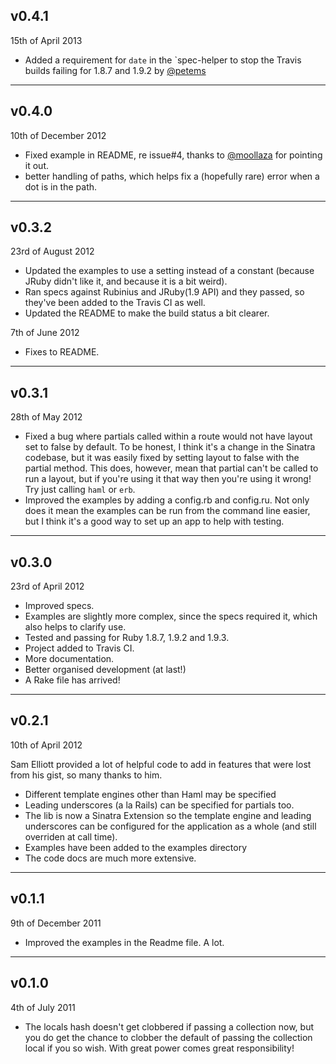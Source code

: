 ## v0.4.1 ##

15th of April 2013

* Added a requirement for `date` in the `spec-helper to stop the Travis builds failing for 1.8.7 and 1.9.2 by [@petems](https://github.com/petems)

----

## v0.4.0 ##

10th of December 2012

* Fixed example in README, re issue#4, thanks to [@moollaza](https://github.com/moollaza) for pointing it out.
* better handling of paths, which helps fix a (hopefully rare) error when a dot is in the path.

----


## v0.3.2 ##

23rd of August 2012

* Updated the examples to use a setting instead of a constant (because JRuby didn't like it, and because it is a bit weird).
* Ran specs against Rubinius and JRuby(1.9 API) and they passed, so they've been added to the Travis CI as well.
* Updated the README to make the build status a bit clearer.

7th of June 2012

* Fixes to README.

----


## v0.3.1 ##

28th of May 2012

* Fixed a bug where partials called within a route would not have layout set to false by default. To be honest, I think it's a change in the Sinatra codebase, but it was easily fixed by setting layout to false with the partial method. This does, however, mean that partial can't be called to run a layout, but if you're using it that way then you're using it wrong! Try just calling `haml` or `erb`.
* Improved the examples by adding a config.rb and config.ru. Not only does it mean the examples can be run from the command line easier, but I think it's a good way to set up an app to help with testing.

----


## v0.3.0 ##

23rd of April 2012

* Improved specs.
* Examples are slightly more complex, since the specs required it, which also helps to clarify use.
* Tested and passing for Ruby 1.8.7, 1.9.2 and 1.9.3.
* Project added to Travis CI.
* More documentation.
* Better organised development (at last!)
* A Rake file has arrived!

----


## v0.2.1 ##

10th of April 2012

Sam Elliott provided a lot of helpful code to add in features that were lost from his gist, so many thanks to him.

* Different template engines other than Haml may be specified
* Leading underscores (a la Rails) can be specified for partials too.
* The lib is now a Sinatra Extension so the template engine and leading underscores can be configured for the application as a whole (and still overriden at call time).
* Examples have been added to the examples directory
* The code docs are much more extensive.

----


## v0.1.1 ##

9th of December 2011

* Improved the examples in the Readme file. A lot.

----


## v0.1.0 ##

4th of July 2011

* The locals hash doesn't get clobbered if passing a collection now, but you do get the chance to clobber the default of passing the collection local if you so wish. With great power comes great responsibility!
